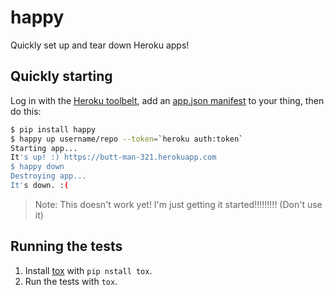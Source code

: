 # happy

Quickly set up and tear down Heroku apps!

## Quickly starting

Log in with the [Heroku toolbelt](https://toolbelt.heroku.com/), add an
[app.json manifest](https://devcenter.heroku.com/articles/app-json-schema)
to your thing, then do this:

```bash
$ pip install happy
$ happy up username/repo --token=`heroku auth:token`
Starting app...
It's up! :) https://butt-man-321.herokuapp.com
$ happy down
Destroying app...
It's down. :(
```

> Note: This doesn't work yet! I'm just getting it started!!!!!!!!!
> (Don't use it)

## Running the tests

1. Install [tox](https://tox.readthedocs.org) with `pip nstall tox`.
2. Run the tests with `tox`.
